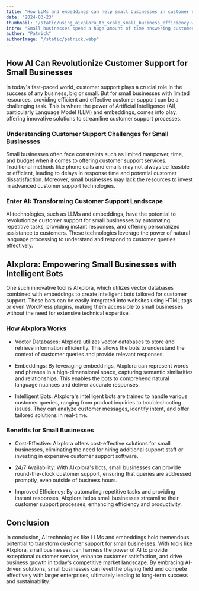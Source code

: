 ```yaml
---
title: "How LLMs and embeddings can help small businesses in customer support"
date: "2024-03-23"
thumbnail: "/static/using_aixplora_to_scale_small_business_efficiency.webp"
intro: "Small businesses spend a huge amount of time answering customer's answers. Mostly recurring questions which could be answered by a intelligent chatbot. With AIxplora we show you how that could be done!"
author: "Patrick"
authorImage: "/static/patrick.webp"
---
```


## How AI Can Revolutionize Customer Support for Small Businesses

In today's fast-paced world, customer support plays a crucial role in the success of any business, big or small. But for small businesses with limited resources, providing efficient and effective customer support can be a challenging task. This is where the power of Artificial Intelligence (AI), particularly Language Model (LLM) and embeddings, comes into play, offering innovative solutions to streamline customer support processes.

### Understanding Customer Support Challenges for Small Businesses

Small businesses often face constraints such as limited manpower, time, and budget when it comes to offering customer support services. Traditional methods like phone calls and emails may not always be feasible or efficient, leading to delays in response time and potential customer dissatisfaction. Moreover, small businesses may lack the resources to invest in advanced customer support technologies.

### Enter AI: Transforming Customer Support Landscape

AI technologies, such as LLMs and embeddings, have the potential to revolutionize customer support for small businesses by automating repetitive tasks, providing instant responses, and offering personalized assistance to customers. These technologies leverage the power of natural language processing to understand and respond to customer queries effectively.

## AIxplora: Empowering Small Businesses with Intelligent Bots

One such innovative tool is AIxplora, which utilizes vector databases combined with embeddings to create intelligent bots tailored for customer support. These bots can be easily integrated into websites using HTML tags or even WordPress plugins, making them accessible to small businesses without the need for extensive technical expertise.

### How AIxplora Works

- Vector Databases: AIxplora utilizes vector databases to store and retrieve information efficiently. This allows the bots to understand the context of customer queries and provide relevant responses.

- Embeddings: By leveraging embeddings, AIxplora can represent words and phrases in a high-dimensional space, capturing semantic similarities and relationships. This enables the bots to comprehend natural language nuances and deliver accurate responses.

- Intelligent Bots: AIxplora's intelligent bots are trained to handle various customer queries, ranging from product inquiries to troubleshooting issues. They can analyze customer messages, identify intent, and offer tailored solutions in real-time.

### Benefits for Small Businesses

- Cost-Effective: AIxplora offers cost-effective solutions for small businesses, eliminating the need for hiring additional support staff or investing in expensive customer support software.

- 24/7 Availability: With AIxplora's bots, small businesses can provide round-the-clock customer support, ensuring that queries are addressed promptly, even outside of business hours.

- Improved Efficiency: By automating repetitive tasks and providing instant responses, AIxplora helps small businesses streamline their customer support processes, enhancing efficiency and productivity.

## Conclusion

In conclusion, AI technologies like LLMs and embeddings hold tremendous potential to transform customer support for small businesses. With tools like AIxplora, small businesses can harness the power of AI to provide exceptional customer service, enhance customer satisfaction, and drive business growth in today's competitive market landscape. By embracing AI-driven solutions, small businesses can level the playing field and compete effectively with larger enterprises, ultimately leading to long-term success and sustainability.

